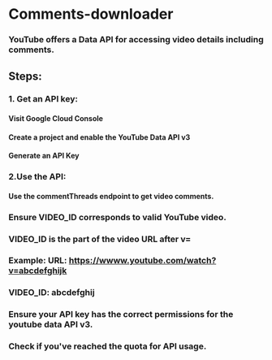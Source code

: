# Comments-downloader
### YouTube offers a Data API for accessing video details including comments.

## Steps:
### 1. Get an API key:
#### Visit Google Cloud Console
#### Create a project and enable the YouTube Data API v3
#### Generate an API Key
### 2.Use the API:
#### Use the commentThreads endpoint to get video comments.

### Ensure VIDEO_ID corresponds to valid YouTube video.
### VIDEO_ID is the part of the video URL after v=
### Example: URL: https://wwww.youtube.com/watch?v=abcdefghijk
### VIDEO_ID: abcdefghij
### Ensure your API key has the correct permissions for the youtube data API v3.
### Check if you've reached the quota for API usage.